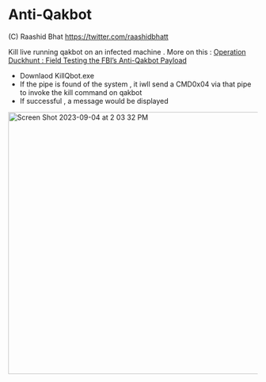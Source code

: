 # Anti-Qakbot

(C) Raashid Bhat
https://twitter.com/raashidbhatt

Kill live running qakbot on an infected machine . 
More on this  : [Operation Duckhunt : Field Testing the FBI’s Anti-Qakbot Payload
](https://int0xcc.svbtle.com/operation-duckhunt-testing-the-fbi-s-anti-qakbot-missile-test)

- Downlaod KillQbot.exe
- If the pipe is found of the system , it iwll send a CMD0x04 via that pipe to invoke the kill command on qakbot
- If successful , a message would be displayed 
<img width="529" alt="Screen Shot 2023-09-04 at 2 03 32 PM" src="https://github.com/raashidbhatt/Anti-Qakbot/assets/36519216/39b1e217-1560-4010-92a4-2cee2e5d19f2">

